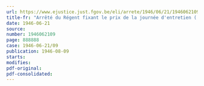 ```yaml
---
url: https://www.ejustice.just.fgov.be/eli/arrete/1946/06/21/1946062109/justel
title-fr: "Arrêté du Régent fixant le prix de la journée d'entretien ( année 1946 ) dans les sanatoria, etc."
date: 1946-06-21
source:
number: 1946062109
page: 888888
case: 1946-06-21/09
publication: 1946-08-09
starts:
modifies:
pdf-original:
pdf-consolidated:
---
```


